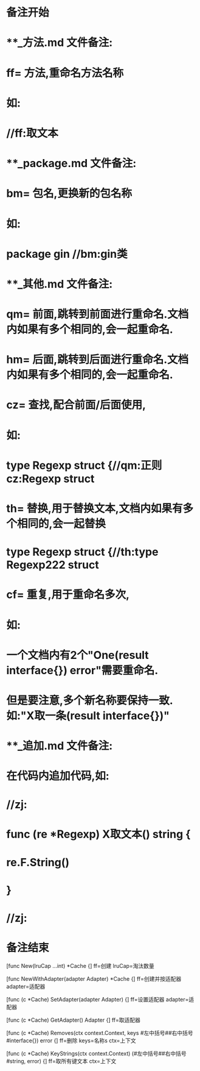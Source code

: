 # 备注开始
# **_方法.md 文件备注:
# ff= 方法,重命名方法名称
# 如:
# //ff:取文本

# **_package.md 文件备注:
# bm= 包名,更换新的包名称 
# 如: 
# package gin //bm:gin类

# **_其他.md 文件备注:
# qm= 前面,跳转到前面进行重命名.文档内如果有多个相同的,会一起重命名.
# hm= 后面,跳转到后面进行重命名.文档内如果有多个相同的,会一起重命名.
# cz= 查找,配合前面/后面使用,
# 如:
# type Regexp struct {//qm:正则 cz:Regexp struct
#
# th= 替换,用于替换文本,文档内如果有多个相同的,会一起替换
# type Regexp struct {//th:type Regexp222 struct
#
# cf= 重复,用于重命名多次,
# 如: 
# 一个文档内有2个"One(result interface{}) error"需要重命名.
# 但是要注意,多个新名称要保持一致. 如:"X取一条(result interface{})"

# **_追加.md 文件备注:
# 在代码内追加代码,如:
# //zj:
# func (re *Regexp) X取文本() string { 
#    re.F.String()
# }
# //zj:
# 备注结束

[func New(lruCap ...int) *Cache {]
ff=创建
lruCap=淘汰数量

[func NewWithAdapter(adapter Adapter) *Cache {]
ff=创建并按适配器
adapter=适配器

[func (c *Cache) SetAdapter(adapter Adapter) {]
ff=设置适配器
adapter=适配器

[func (c *Cache) GetAdapter() Adapter {]
ff=取适配器

[func (c *Cache) Removes(ctx context.Context, keys #左中括号##右中括号#interface{}) error {]
ff=删除
keys=名称s
ctx=上下文

[func (c *Cache) KeyStrings(ctx context.Context) (#左中括号##右中括号#string, error) {]
ff=取所有键文本
ctx=上下文

